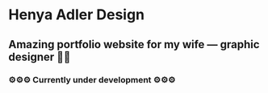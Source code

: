 # Henya Adler Design

## Amazing portfolio website for my wife — graphic designer 👩‍💻
### ⚙⚙⚙ Currently under development ⚙⚙⚙